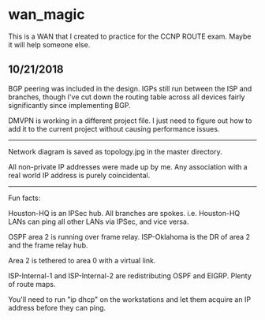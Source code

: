# wan_magic
This is a WAN that I created to practice for the CCNP ROUTE exam. Maybe it will help someone else.

10/21/2018
----------
BGP peering was included in the design. IGPs still run between the ISP and branches, though I've cut down the routing table across all devices fairly significantly since implementing BGP.

DMVPN is working in a different project file. I just need to figure out how to add it to the current project without causing performance issues.
  
-------------------------------------------------------------------------------------------
Network diagram is saved as topology.jpg in the master directory.
 
All non-private IP addresses were made up by me. Any association with a real world IP address is purely coincidental.
 
-------------------------------------------------------------------------------------------
 
Fun facts:
 
Houston-HQ is an IPSec hub. All branches are spokes. i.e. Houston-HQ LANs can ping all other LANs via IPSec, and vice versa.
 
OSPF area 2 is running over frame relay. ISP-Oklahoma is the DR of area 2 and the frame relay hub.
 
Area 2 is tethered to area 0 with a virtual link.
 
ISP-Internal-1 and ISP-Internal-2 are redistributing OSPF and EIGRP. Plenty of route maps.
 
You'll need to run "ip dhcp" on the workstations and let them acquire an IP address before they can ping.
 
 
 
 
 
